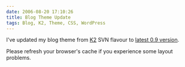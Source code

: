 ```yaml
---
date: 2006-08-20 17:10:26
title: Blog Theme Update
tags: Blog, K2, Theme, CSS, WordPress
---
```


I've updated my blog theme from
[K2](https://web.archive.org/web/20150107112837/https://getk2.com/about/)
SVN flavour to
[latest 0.9 version](https://web.archive.org/web/20140717031744/https://getk2.com/2006/08/k2-09-release/).

Please refresh your browser's cache if you experience some layout problems.
